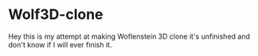 # Wolf3D-clone
Hey this is my attempt at making Woflenstein 3D clone it's unfinished and don't know if I will ever finish it.
